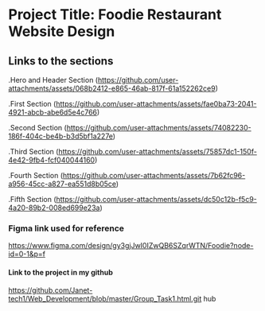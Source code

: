 # Project Title: Foodie Restaurant Website Design

## Links to the sections
.Hero and Header Section
(https://github.com/user-attachments/assets/068b2412-e865-46ab-817f-61a152262ce9)

.First Section
(https://github.com/user-attachments/assets/fae0ba73-2041-4921-abcb-abe6d5e4c766)

.Second Section
(https://github.com/user-attachments/assets/74082230-186f-404c-be4b-b3d5bf1a227e)

.Third Section
(https://github.com/user-attachments/assets/75857dc1-150f-4e42-9fb4-fcf040044160)

.Fourth Section
(https://github.com/user-attachments/assets/7b62fc96-a956-45cc-a827-ea551d8b05ce)

.Fifth Section
(https://github.com/user-attachments/assets/dc50c12b-f5c9-4a20-89b2-008ed699e23a)


### Figma link used for reference
https://www.figma.com/design/gy3gjJwI0IZwQB6SZqrWTN/Foodie?node-id=0-1&p=f

#### Link to the project in my github
https://github.com/Janet-tech1/Web_Development/blob/master/Group_Task1.html.git hub


